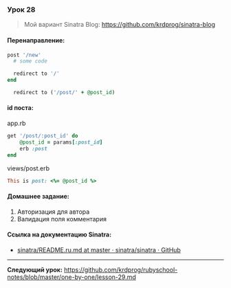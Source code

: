 ### Урок 28

> Мой вариант Sinatra Blog:
> https://github.com/krdprog/sinatra-blog


#### Перенаправление:
```ruby
post '/new'
  # some code

  redirect to '/'
end
```

```ruby
  redirect to ('/post/' + @post_id)
```

#### id поста:
app.rb
```ruby
get '/post/:post_id' do
	@post_id = params[:post_id]
	erb :post
end
```
views/post.erb
```ruby
This is post: <%= @post_id %>
```

#### Домашнее задание:
1. Авторизация для автора
2. Валидация поля комментария

#### Ссылка на документацию Sinatra:
- [sinatra/README.ru.md at master · sinatra/sinatra · GitHub](https://github.com/sinatra/sinatra/blob/master/README.ru.md#%D0%9D%D0%B0%D1%81%D1%82%D1%80%D0%BE%D0%B9%D0%BA%D0%B0-%D0%B7%D0%B0%D1%89%D0%B8%D1%82%D1%8B-%D0%BE%D1%82-%D0%B0%D1%82%D0%B0%D0%BA)

---
**Следующий урок:**  https://github.com/krdprog/rubyschool-notes/blob/master/one-by-one/lesson-29.md